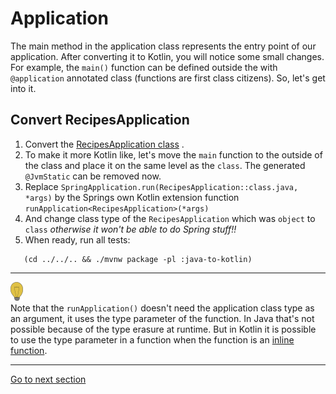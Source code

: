 # Application

The main method in the application class represents the entry point of our application. After converting it to
Kotlin, you will notice some small changes. For example, the `main()` function can be defined outside the
with `@application`
annotated class (functions are first class citizens). So, let's get into it.

## Convert RecipesApplication

1) Convert
   the [RecipesApplication class](../../../java-to-kotlin/src/main/java/nl/rabobank/kotlinmovement/recipes/RecipesApplication.java)
   .
2) To make it more Kotlin like, let's move the `main` function to the outside of the class and place it on the same
   level as the `class`. The generated `@JvmStatic` can be removed now.
3) Replace `SpringApplication.run(RecipesApplication::class.java, *args)` by the Springs own Kotlin extension
   function `runApplication<RecipesApplication>(*args)`
4) And change class type of the `RecipesApplication` which was `object` to `class` *otherwise it won't be able to do
   Spring stuff!!*
5) When ready, run all tests:

```shell
   (cd ../../.. && ./mvnw package -pl :java-to-kotlin)
```

--- 

![light-bulb](../../sources/png/light-bulb-xs.png)  
Note that the `runApplication()` doesn't need the application class type as an argument, it uses the type parameter of the function.
In Java that's not possible because of the type erasure at runtime. But in Kotlin it is possible to use the type parameter in a function 
when the function is an [inline function](https://kotlinlang.org/docs/inline-functions.html#reified-type-parameters).

---

[Go to next section](../5-controller/Recipe.md)
